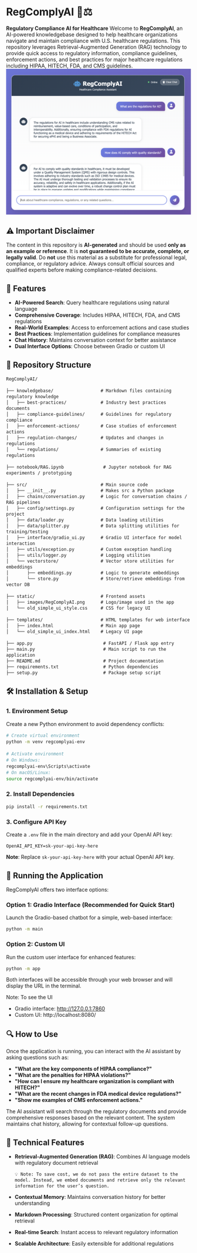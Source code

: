 # RegComplyAI 🏥⚖️

**Regulatory Compliance AI for Healthcare**
Welcome to **RegComplyAI**, an AI-powered knowledgebase designed to help healthcare organizations navigate and maintain compliance with U.S. healthcare regulations. This repository leverages Retrieval-Augmented Generation (RAG) technology to provide quick access to regulatory information, compliance guidelines, enforcement actions, and best practices for major healthcare regulations including HIPAA, HITECH, FDA, and CMS guidelines.
![RegComplyAI Chatvot](static/images/RegComplyAI.png)
## ⚠️ Important Disclaimer

The content in this repository is **AI-generated** and should be used **only as an example or reference**. It is **not guaranteed to be accurate, complete, or legally valid**. Do **not** use this material as a substitute for professional legal, compliance, or regulatory advice. Always consult official sources and qualified experts before making compliance-related decisions.

## 🚀 Features

- **AI-Powered Search**: Query healthcare regulations using natural language
- **Comprehensive Coverage**: Includes HIPAA, HITECH, FDA, and CMS regulations
- **Real-World Examples**: Access to enforcement actions and case studies
- **Best Practices**: Implementation guidelines for compliance measures
- **Chat History**: Maintains conversation context for better assistance
- **Dual Interface Options**: Choose between Gradio or custom UI

## 📂 Repository Structure

```
RegComplyAI/

├── knowledgebase/                  # Markdown files containing regulatory knowledge
│   ├── best-practices/             # Industry best practices documents
│   ├── compliance-guidelines/      # Guidelines for regulatory compliance
│   ├── enforcement-actions/        # Case studies of enforcement actions
│   ├── regulation-changes/         # Updates and changes in regulations
│   └── regulations/                # Summaries of existing regulations

├── notebook/RAG.ipynb               # Jupyter notebook for RAG experiments / prototyping

├── src/                            # Main source code
│   ├── __init__.py                 # Makes src a Python package
│   ├── chains/conversation.py      # Logic for conversation chains / RAG pipelines
│   ├── config/settings.py          # Configuration settings for the project
│   ├── data/loader.py              # Data loading utilities
│   ├── data/splitter.py            # Data splitting utilities for training/testing
│   ├── interface/gradio_ui.py      # Gradio UI interface for model interaction
│   ├── utils/exception.py          # Custom exception handling
│   ├── utils/logger.py             # Logging utilities
│   └── vectorstore/                # Vector store utilities for embeddings
│       ├── embeddings.py           # Logic to generate embeddings
│       └── store.py                # Store/retrieve embeddings from vector DB

├── static/                         # Frontend assets
│   ├── images/RegComplyAI.png      # Logo/image used in the app
│   └── old_simple_ui_style.css     # CSS for legacy UI

├── templates/                      # HTML templates for web interface
│   ├── index.html                  # Main app page
│   └── old_simple_ui_index.html    # Legacy UI page

├── app.py                           # FastAPI / Flask app entry
├── main.py                          # Main script to run the application
├── README.md                        # Project documentation
├── requirements.txt                 # Python dependencies
├── setup.py                         # Package setup script
```

## 🛠️ Installation & Setup

### 1. Environment Setup
Create a new Python environment to avoid dependency conflicts:

```bash
# Create virtual environment
python -m venv regcomplyai-env

# Activate environment
# On Windows:
regcomplyai-env\Scripts\activate
# On macOS/Linux:
source regcomplyai-env/bin/activate
```

### 2. Install Dependencies
```bash
pip install -r requirements.txt
```

### 3. Configure API Key
Create a `.env` file in the main directory and add your OpenAI API key:

```env
OpenAI_API_KEY=sk-your-api-key-here
```

**Note**: Replace `sk-your-api-key-here` with your actual OpenAI API key.

## 🚀 Running the Application

RegComplyAI offers two interface options:

### Option 1: Gradio Interface (Recommended for Quick Start)
Launch the Gradio-based chatbot for a simple, web-based interface:

```bash
python -m main
```

### Option 2: Custom UI
Run the custom user interface for enhanced features:

```bash
python -m app
```

Both interfaces will be accessible through your web browser and will display the URL in the terminal. 

Note: To see the UI
- Gradio interface: http://127.0.0.1:7860
- Custom UI: http://localhost:8080/

## 🔍 How to Use

Once the application is running, you can interact with the AI assistant by asking questions such as:

- **"What are the key components of HIPAA compliance?"**
- **"What are the penalties for HIPAA violations?"**
- **"How can I ensure my healthcare organization is compliant with HITECH?"**
- **"What are the recent changes in FDA medical device regulations?"**
- **"Show me examples of CMS enforcement actions."**

The AI assistant will search through the regulatory documents and provide comprehensive responses based on the relevant content. The system maintains chat history, allowing for contextual follow-up questions.

## 🔧 Technical Features

- **Retrieval-Augmented Generation (RAG)**: Combines AI language models with regulatory document retrieval

      💡 Note: To save cost, we do not pass the entire dataset to the model. Instead, we embed documents and retrieve only the relevant information for the user’s question.

- **Contextual Memory**: Maintains conversation history for better understanding
- **Markdown Processing**: Structured content organization for optimal retrieval
- **Real-time Search**: Instant access to relevant regulatory information
- **Scalable Architecture**: Easily extensible for additional regulations
